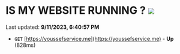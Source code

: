 # IS MY WEBSITE RUNNING ? [![](https://img.shields.io/static/v1?label=Sponsor&message=%E2%9D%A4&logo=GitHub&color=%23fe8e86)](https://github.com/sponsors/<username>)

Last updated: **9/11/2023, 6:40:57 PM**

- `GET` [https://youssefservice.me](https://youssefservice.me) - **Up** (828ms)

